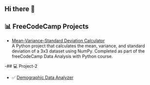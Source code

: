 ## Hi there 👋

<!--
**KDiall/KDiall** is a ✨ _special_ ✨ repository because its `README.md` (this file) appears on your GitHub profile.

Here are some ideas to get you started:

- 🔭 I’m currently working on ...
- 🌱 I’m currently learning ...
- 👯 I’m looking to collaborate on ...
- 🤔 I’m looking for help with ...
- 💬 Ask me about ...
- 📫 How to reach me: ...
- 😄 Pronouns: ...
- ⚡ Fun fact: ...
-->
## 📊 FreeCodeCamp Projects

- [Mean-Variance-Standard Deviation Calculator](https://gist.github.com/KDiall/a63f4ce97d4c50e375e2d02fc808b619)  
  A Python project that calculates the mean, variance, and standard deviation of a 3x3 dataset using NumPy. Completed as part of the freeCodeCamp Data Analysis with Python course.


-## 💻 Project-2

- ✅ [Demographic Data Analyzer](https://gist.github.com/KDiall/028f0fccd8922a876ce84b1b093601a8)


